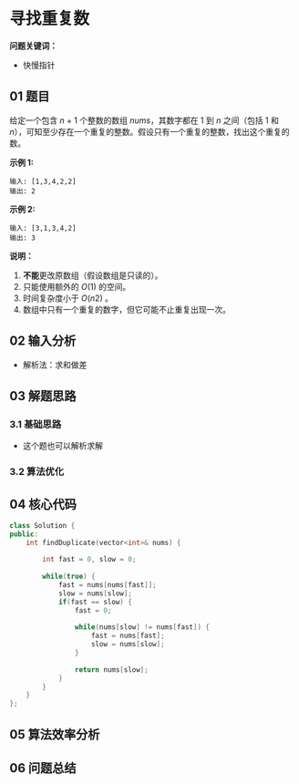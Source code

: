 # 寻找重复数
**问题关键词：**

- 快慢指针

## 01 题目

给定一个包含 *n* + 1 个整数的数组 *nums*，其数字都在 1 到 *n* 之间（包括 1 和 *n*），可知至少存在一个重复的整数。假设只有一个重复的整数，找出这个重复的数。

**示例 1:**

```
输入: [1,3,4,2,2]
输出: 2
```

**示例 2:**

```
输入: [3,1,3,4,2]
输出: 3
```

**说明：**

1. **不能**更改原数组（假设数组是只读的）。
2. 只能使用额外的 *O*(1) 的空间。
3. 时间复杂度小于 *O*(*n*2) 。
4. 数组中只有一个重复的数字，但它可能不止重复出现一次。

## 02 输入分析

- 解析法：求和做差

## 03 解题思路

### 3.1 基础思路

- 这个题也可以解析求解

### 3.2 算法优化



## 04 核心代码

```c++
class Solution {
public:
    int findDuplicate(vector<int>& nums) {
        
        int fast = 0, slow = 0;
        
        while(true) {
            fast = nums[nums[fast]];
            slow = nums[slow];
            if(fast == slow) {
                fast = 0;
                
                while(nums[slow] != nums[fast]) {
                    fast = nums[fast];
                    slow = nums[slow];
                }
                
                return nums[slow];
            }
        }
    }
};
```



## 05 算法效率分析



## 06 问题总结


